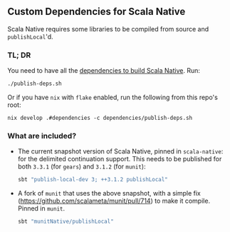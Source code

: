 ## Custom Dependencies for Scala Native

Scala Native requires some libraries to be compiled from source and `publishLocal`'d.

### TL; DR

You need to have all the [dependencies to build Scala Native](https://scala-native.org/en/stable/user/setup.html). Run:
```bash
./publish-deps.sh
```

Or if you have `nix` with `flake` enabled, run the following from this repo's root:
```
nix develop .#dependencies -c dependencies/publish-deps.sh
```

### What are included?

- The current snapshot version of Scala Native, pinned in `scala-native`: for the delimited continuation support.
  This needs to be published for both `3.3.1` (for `gears`) and `3.1.2` (for `munit`):
  ```bash
  sbt "publish-local-dev 3; ++3.1.2 publishLocal"
  ```
- A fork of `munit` that uses the above snapshot, with a simple fix (https://github.com/scalameta/munit/pull/714) to make it compile.
  Pinned in `munit`.
  ```bash
  sbt "munitNative/publishLocal"
  ```
